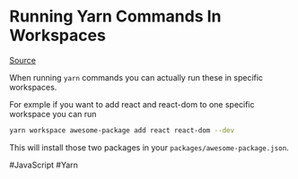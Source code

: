 # Running Yarn Commands In Workspaces

[Source](https://classic.yarnpkg.com/en/docs/cli/workspace)

When running `yarn` commands you can actually run these in specific workspaces.

For exmple if you want to add react and react-dom to one specific workspace you can run

```bash
yarn workspace awesome-package add react react-dom --dev
```

This will install those two packages in your `packages/awesome-package.json`.

#JavaScript
	#Yarn
